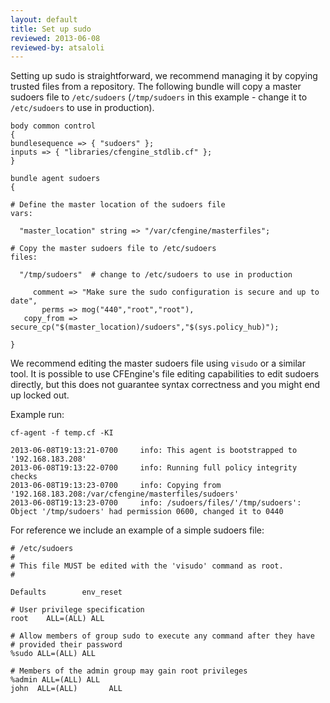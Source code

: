 ```yaml
---
layout: default
title: Set up sudo
reviewed: 2013-06-08
reviewed-by: atsaloli
---
```


Setting up sudo is straightforward, we recommend managing it by copying trusted files from a repository. The following bundle will copy a master sudoers file to `/etc/sudoers` (`/tmp/sudoers` in this example - change it to `/etc/sudoers` to use in production).

```cf3
body common control
{
bundlesequence => { "sudoers" };
inputs => { "libraries/cfengine_stdlib.cf" };
}

bundle agent sudoers
{

# Define the master location of the sudoers file
vars:

  "master_location" string => "/var/cfengine/masterfiles";

# Copy the master sudoers file to /etc/sudoers
files:

  "/tmp/sudoers"  # change to /etc/sudoers to use in production

     comment => "Make sure the sudo configuration is secure and up to date",
       perms => mog("440","root","root"),
   copy_from => secure_cp("$(master_location)/sudoers","$(sys.policy_hub)");

}
```

We recommend editing the master sudoers file using `visudo` or a similar tool. It is possible to use CFEngine's file editing capabilities to edit sudoers directly, but this does not guarantee syntax correctness and you might end up locked out.

Example run:

```command
cf-agent -f temp.cf -KI
```

```output
2013-06-08T19:13:21-0700     info: This agent is bootstrapped to '192.168.183.208'
2013-06-08T19:13:22-0700     info: Running full policy integrity checks
2013-06-08T19:13:23-0700     info: Copying from '192.168.183.208:/var/cfengine/masterfiles/sudoers'
2013-06-08T19:13:23-0700     info: /sudoers/files/'/tmp/sudoers': Object '/tmp/sudoers' had permission 0600, changed it to 0440
```

For reference we include an example of a simple sudoers file:

```
# /etc/sudoers
#
# This file MUST be edited with the 'visudo' command as root.
#

Defaults        env_reset

# User privilege specification
root    ALL=(ALL) ALL

# Allow members of group sudo to execute any command after they have
# provided their password
%sudo ALL=(ALL) ALL

# Members of the admin group may gain root privileges
%admin ALL=(ALL) ALL
john  ALL=(ALL)       ALL
```
